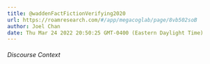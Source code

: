 ```yaml
---
title: @waddenFactFictionVerifying2020
url: https://roamresearch.com/#/app/megacoglab/page/8vb502soB
author: Joel Chan
date: Thu Mar 24 2022 20:50:25 GMT-0400 (Eastern Daylight Time)
---
```




###### Discourse Context


